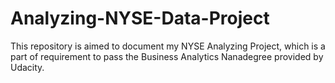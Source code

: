 # Analyzing-NYSE-Data-Project
This repository is aimed to document my NYSE Analyzing Project, which is a part of requirement to pass the Business Analytics Nanadegree provided by Udacity.
